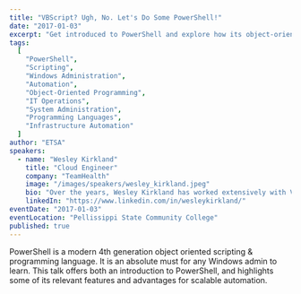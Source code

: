 ```yaml
---
title: "VBScript? Ugh, No. Let's Do Some PowerShell!"
date: "2017-01-03"
excerpt: "Get introduced to PowerShell and explore how its object-oriented design makes it an essential tool for scalable automation in Windows environments."
tags:
  [
    "PowerShell",
    "Scripting",
    "Windows Administration",
    "Automation",
    "Object-Oriented Programming",
    "IT Operations",
    "System Administration",
    "Programming Languages",
    "Infrastructure Automation"
  ]
author: "ETSA"
speakers:
  - name: "Wesley Kirkland"
    title: "Cloud Engineer"
    company: "TeamHealth"
    image: "/images/speakers/wesley_kirkland.jpeg"
    bio: "Over the years, Wesley Kirkland has worked extensively with VMWare and Hyper-V Clusters, System Center Configuration/Operations/VM Manager, particularly using PowerShell to increasingly automate and integrate Active Directory environments. He is currently a Cloud Engineer for TeamHealth, where he implements and maintains SaaS applications, including AWS, Okta, various Web APIs, and other backend programs for scalable automation."
    linkedIn: "https://www.linkedin.com/in/wesleykirkland/"
eventDate: "2017-01-03"
eventLocation: "Pellissippi State Community College"
published: true
---
```


PowerShell is a modern 4th generation object oriented scripting & programming language. It is an absolute must for any Windows admin to learn. This talk offers both an introduction to PowerShell, and highlights some of its relevant features and advantages for scalable automation. 
